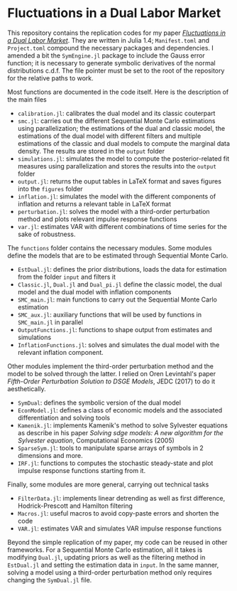 # Fluctuations in a Dual Labor Market

This repository contains the replication codes for my paper [*Fluctuations in a Dual Labor Market*](https://halshs.archives-ouvertes.fr/halshs-02570540). They are written in Julia 1.4; `Manifest.toml` and `Project.toml` compound the necessary packages and dependencies. I amended a bit the `SymEngine.jl` package to include the Gauss error function; it is necessary to generate symbolic derivatives of the normal distributions c.d.f. The file pointer must be set to the root of the repository for the relative paths to work. 

Most functions are documented in the code itself. Here is the description of the main files

- `calibration.jl`: calibrates the dual model and its classic couterpart
- `smc.jl`: carries out the different Sequential Monte Carlo estimations using parallelization; the estimations of the dual and classic model, the estimations of the dual model with different filters and multiple estimations of the classic and dual models to compute the marginal data density. The results are stored in the `output` folder
- `simulations.jl`: simulates the model to compute the posterior-related fit measures using parallelization and stores the results into the `output` folder
- `output.jl`: returns the ouput tables in LaTeX format and saves figures into the `figures` folder
- `inflation.jl`: simulates the model with the different components of inflation and returns a relevant table in LaTeX format
- `perturbation.jl`: solves the model with a third-order perturbation method and plots relevant impulse response functions
- `var.jl`: estimates VAR with different combinations of time series for the sake of robustness.

The `functions` folder contains the necessary modules. Some modules define the models that are to be estimated through Sequential Monte Carlo.

- `EstDual.jl`: defines the prior distributions, loads the data for estimation from the folder `input` and filters it
- `Classic.jl`, `Dual.jl` and `Dual_pi.jl` define the classic model, the dual model and the dual model with inflation components
- `SMC_main.jl`: main functions to carry out the Sequential Monte Carlo estimation
- `SMC_aux.jl`: auxiliary functions that will be used by functions in `SMC_main.jl` in parallel
- `OutputFunctions.jl`: functions to shape output from estimates and simulations
- `InflationFunctions.jl`: solves and simulates the dual model with the relevant inflation component.

Other modules implement the third-order perturbation method and the model to be solved through the latter. I relied on Oren Levintahl's paper *Fifth-Order Perturbation Solution to DSGE Models*, JEDC (2017) to do it aesthetically.

- `SymDual`: defines the symbolic version of the dual model
- `EconModel.jl`: defines a class of economic models and the associated differentiation and solving tools
- `Kamenik.jl`: implements Kamenik's method to solve Sylvester equations as describe in his paper *Solving sdge models: A new algorithm for the Sylvester equation*, Computational Economics (2005)
- `SparseSym.jl`: tools to manipulate sparse arrays of symbols in 2 dimensions and more.
- `IRF.jl`: functions to computes the stochastic steady-state and plot impulse response functions starting from it.

Finally, some modules are more general, carrying out technical tasks

- `FilterData.jl`: implements linear detrending as well as first difference, Hodrick-Prescott and Hamilton filtering
- `Macros.jl`: useful macros to avoid copy-paste errors and shorten the code
- `VAR.jl`: estimates VAR and simulates VAR impulse response functions

Beyond the simple replication of my paper, my code can be reused in other frameworks. For a Sequential Monte Carlo estimation, all it takes is modifying `Dual.jl`, updating priors as well as the filtering method in `EstDual.jl` and setting the estimation data in `input`. In the same manner, solving a model using a third-order perturbation method only requires changing the `SymDual.jl` file.
